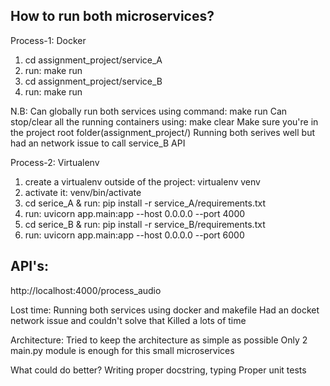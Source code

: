 ## How to run both microservices?

Process-1: Docker
1) cd assignment_project/service_A
2) run: make run
3) cd assignment_project/service_B
4) run: make run

N.B: Can globally run both services using command: make run
Can stop/clear all the running containers using: make clear
Make sure you're in the project root folder(assignment_project/)
Running both serives well but had an network issue to call service_B API


Process-2: Virtualenv
1) create a virtualenv outside of the project: virtualenv venv
2) activate it: venv/bin/activate
3) cd serice_A & run: pip install -r service_A/requirements.txt
4) run: uvicorn app.main:app --host 0.0.0.0 --port 4000
4) cd serice_B & run: pip install -r service_B/requirements.txt
5) run: uvicorn app.main:app --host 0.0.0.0 --port 6000


## API's:
http://localhost:4000/process_audio


Lost time:
Running both services using docker and makefile
Had an docket network issue and couldn't solve that
Killed a lots of time


Architecture:
Tried to keep the architecture as simple as possible
Only 2 main.py module is enough for this small microservices

What could do better?
Writing proper docstring, typing
Proper unit tests
